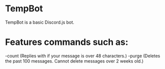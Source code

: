 # TempBot
TempBot is a basic Discord.js bot.
# Features commands such as:
-count (Replies with if your message is over 48 characters.)
-purge (Deletes the past 100 messages. Cannot delete messages over 2 weeks old.)

